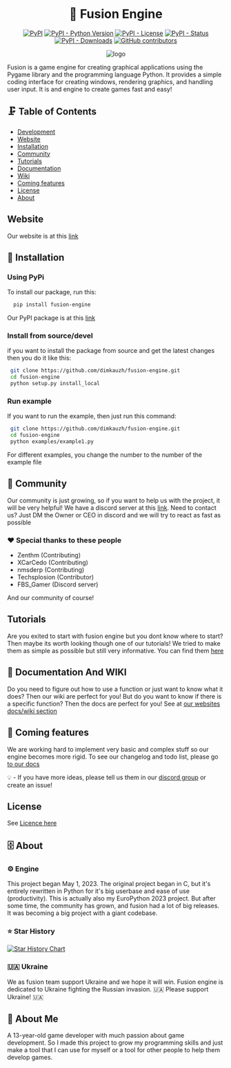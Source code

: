 <h1 align="center">🚀 Fusion Engine</h1>

<p align="center">
<a href="https://pypi.org/project/fusion-engine"><img alt="PyPI" src="https://img.shields.io/pypi/v/fusion-engine?color=blue"></a>
<a href="https://pypi.org/project/fusion-engine"><img alt="PyPI - Python Version" src="https://img.shields.io/pypi/pyversions/fusion-engine?color=blue"></a>
<a href="https://pypi.org/project/fusion-engine"><img alt="PyPI - License" src="https://img.shields.io/pypi/l/fusion-engine?color=blue"></a>
<a href="https://pypi.org/project/fusion-engine"><img alt="PyPI - Status" src="https://img.shields.io/pypi/status/fusion-engine?color=blue"></a>
<a href="https://pypi.org/project/fusion-engine"><img alt="PyPI - Downloads" src="https://img.shields.io/pypi/dm/fusion-engine?color=blue"></a>
<a href="https://github.com/dimkauzh/fusion-engine/graphs/contributors"><img alt="GitHub contributors" src="https://img.shields.io/github/contributors/dimkauzh/fusion-engine?color=blue"></a>
</p>


<p align="center">
  <img src="https://user-images.githubusercontent.com/106883655/233103547-5693b2a3-22b9-4b68-ac2a-7220f16d48df.png" alt="logo">
</p>


Fusion is a game engine for creating graphical applications using the Pygame library and the programming language Python. It provides a simple coding interface for creating windows,
rendering graphics, and handling user input. It is and engine to create games fast and easy!

## 🗜️ Table of Contents

- [Development](#development)
- [Website](https://fusion-engine.tech/)
- [Installation](#installation)
- [Community](#community)
- [Tutorials](<https://docs.fusion-engine.tech/>)
- [Documentation](<https://docs.fusion-engine.tech/>)
- [Wiki](<https://docs.fusion-engine.tech/>)
- [Coming features](#coming-features)
- [License](#license)
- [About](#about)

## Website

Our website is at this [link](<https://fusion-engine.tech/>)

## 💾 Installation

### Using PyPi

To install our package, run this:

```bash
  pip install fusion-engine
```

Our PyPI package is at this [link](<https://pypi.org/project/fusion-engine/>)

### Install from source/devel

if you want to install the package from source and get the latest changes then you do it like this:

```bash
 git clone https://github.com/dimkauzh/fusion-engine.git
 cd fusion-engine
 python setup.py install_local
```

### Run example

If you want to run the example, then just run this command:

```bash
 git clone https://github.com/dimkauzh/fusion-engine.git
 cd fusion-engine
 python examples/example1.py
```

For different examples, you change the number to the number of the example file

## 👥 Community

Our community is just growing, so if you want to help us with the project,
it will be very helpful!
We have a discord server at this [link](<https://discord.gg/Smg3CK4ZMc>).
Need to contact us? Just DM the Owner or CEO in discord and we will try to react as fast as possible

### ❤️ Special thanks to these people

- Zenthm (Contributing)
- XCarCedo (Contributing)
- nmsderp (Contributing)
- Techsplosion (Contributor)
- FBS_Gamer (Discord server)

And our community of course!

## Tutorials
Are you exited to start with fusion engine but you dont know where to start? Then maybe its worth looking though one of our tutorials! We tried to make them as simple as possible but still very informative. You can find them [here](<https://docs.fusion-engine.tech/>)


## 📃 Documentation And WIKI

Do you need to figure out how to use a function or just want to know what it does? Then our wiki are perfect for you! But do you want to know if there is a specific function? Then the docs are perfect for you!
See at [our websites docs/wiki section](<https://docs.fusion-engine.tech/>)

## 📯 Coming features

We are working hard to implement very basic and complex stuff so our engine becomes more rigid. To see our changelog and todo list, please go [to our docs](<https://docs.fusion-engine.tech/>)

💡 - If you have more ideas, please tell us them in our [discord group](<https://discord.gg/Smg3CK4ZMc>) or create an issue!

## License

See [Licence here](LICENCE.md)

## 🗄️ About

### ⚙️ Engine

This project began May 1, 2023. The original project began in C, but it's entirely rewritten in Python for it's big userbase and ease of use (productivity). This is actually also my EuroPython 2023 project. But after some time, the community has grown, and fusion had a lot of big releases. It was becoming a big project with a giant codebase.

### ⭐ Star History

<a href="https://api.star-history.com/svg?repos=dimkauzh/fusion-engine&Timeline">
  <picture>
    <source media="(prefers-color-scheme: dark)" srcset="https://api.star-history.com/svg?repos=dimkauzh/fusion-engine&type=Timeline&theme=dark" />
    <source media="(prefers-color-scheme: light)" srcset="https://api.star-history.com/svg?repos=dimkauzh/fusion-engine&type=Timeline" />
    <img alt="Star History Chart" src="https://api.star-history.com/svg?repos=dimkauzh/fusion-engine&type=Timeline" />
  </picture>
</a>

### 🇺🇦 Ukraine

We as fusion team support Ukraine and we hope it will win. Fusion engine is dedicated to Ukraine fighting the Russian invasion.
🇺🇦 Please support Ukraine! 🇺🇦

## 🚀 About Me

A 13-year-old game developer with much passion about game development. So I made this project to grow my programming skills and just make a tool that I can use for myself or a tool for other people to help them develop games.